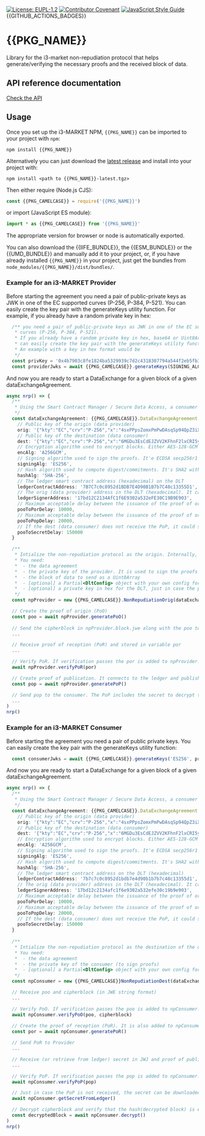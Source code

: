 [![License: EUPL-1.2](https://img.shields.io/badge/license-EUPL--1.2-green.svg)](LICENSE)
[![Contributor Covenant](https://img.shields.io/badge/Contributor%20Covenant-2.1-4baaaa.svg)](CODE_OF_CONDUCT.md)
[![JavaScript Style Guide](https://img.shields.io/badge/code_style-standard-brightgreen.svg)](https://standardjs.com)
{{GITHUB_ACTIONS_BADGES}}

# {{PKG_NAME}}

Library for the i3-market non-repudiation protocol that helps generate/verifying the necessary proofs and the received block of data.

## API reference documentation

[Check the API](./docs/API.md)

## Usage

Once you set up the i3-MARKET NPM, `{{PKG_NAME}}` can be imported to your project with `npm`:

```console
npm install {{PKG_NAME}}
```

Alternatively you can just download the [latest release](./releases/{{PKG_NAME}}-latest.tgz) and install into your project with:

```console
npm install <path to {{PKG_NAME}}-latest.tgz>
```

Then either require (Node.js CJS):

```javascript
const {{PKG_CAMELCASE}} = require('{{PKG_NAME}}')
```

or import (JavaScript ES module):

```javascript
import * as {{PKG_CAMELCASE}} from '{{PKG_NAME}}'
```

The appropriate version for browser or node is automatically exported.

You can also download the {{IIFE_BUNDLE}}, the {{ESM_BUNDLE}} or the {{UMD_BUNDLE}} and manually add it to your project, or, if you have already installed `{{PKG_NAME}}` in your project, just get the bundles from `node_modules/{{PKG_NAME}}/dist/bundles/`.

### Example for an i3-MARKET Provider

Before starting the agreement you need a pair of public-private keys as JWK in one of the EC supported curves (P-256, P-384, P-521). You can easily create the key pair with the generateKeys utility function. For example, if you already have a random private key in hex:

```typescript
  /** you need a pair of public-private keys as JWK in one of the EC supported 
   * curves (P-256, P-384, P-521).
   * If you already have a random private key in hex, base64 or Uint8Array, you
   * can easily create the key pair with the generateKeys utility function.
   * An example with a key in hex format would be
   */
  const privKey = '0x4b7903c8fe1824ba5329939c7d2c4318307794a544f2eb5fb3b6536210c98677'
  const providerJwks = await {{PKG_CAMELCASE}}.generateKeys(SIGNING_ALG, providerPrivKeyHex)
```

And now you are ready to start a DataExchange for a given block of a given dataExchangeAgreement.

```typescript
async nrp() => {
  /**
   * Using the Smart Contract Manager / Secure Data Access, a consumer and a provider would have agreed a Data Exchange Agreement
   */
  const dataExchangeAgreement: {{PKG_CAMELCASE}}.DataExchangeAgreement = {
    // Public key of the origin (data provider)
    orig: '{"kty":"EC","crv":"P-256","x":"4sxPPpsZomxPmPwDAsqSp94QpZ3iXP8xX4VxWCSCfms","y":"8YI_bvVrKPW63bGAsHgRvwXE6uj3TlnHwoQi9XaEBBE","alg":"ES256"}',
    // Public key of the destination (data consumer)
    dest: '{"kty":"EC","crv":"P-256","x":"6MGDu3EsCdEJZVV2KFhnF2lxCRI5yNpf4vWQrCIMk5M","y":"0OZbKAdooCqrQcPB3Bfqy0g-Y5SmnTyovFoFY35F00M","alg":"ES256"}',
    // Encryption algorithm used to encrypt blocks. Either AES-128-GCM ('A128GCM') or AES-256-GCM ('A256GCM)
    encAlg: 'A256GCM',
    // Signing algorithm used to sign the proofs. It'e ECDSA secp256r1 with key lengths: either 'ES256', 'ES384', or 'ES512' 
    signingAlg: 'ES256',
    // Hash algorith used to compute digest/commitments. It's SHA2 with different output lengths: either 'SHA-256', 'SHA-384' or 'SHA-512'
    hashAlg: 'SHA-256',
    // The ledger smart contract address (hexadecimal) on the DLT
    ledgerContractAddress: '7B7C7c0c8952d1BDB7E4D90B1B7b7C48c13355D1',
    // The orig (data provider) address in the DLT (hexadecimal). It can use a different keypair for signing proofs and signing transactions to the DLT) 
    ledgerSignerAddress: '17bd12C2134AfC1f6E9302a532eFE30C19B9E903',
    // Maximum acceptable delay between the issuance of the proof of origing (PoO) by the orig and the reception of the proof of reception (PoR) by the orig
    pooToPorDelay: 10000,
    // Maximum acceptable delay between the issuance of the proof of origing (PoP) by the orig and the reception of the proof of publication (PoR) by the dest
    pooToPopDelay: 20000,
    // If the dest (data consumer) does not receive the PoP, it could still get the decryption secret from the DLT. This defines the maximum acceptable delay between the issuance of the proof of origing (PoP) by the orig and the publication (block time) of the secret on the blockchain.
    pooToSecretDelay: 150000
  }

  /**
   * Intialize the non-repudiation protocol as the origin. Internally, a one-time secret is created and the block is encrypted.
   * You need:
   *  - the data agreement
   *  - the private key of the provider. It is used to sign the proofs and to sign transactions to the ledger (if not stated otherwise)
   *  - the block of data to send as a Uint8Array
   *  - [optional] a Partial<DltConfig> object with your own config for the DLT (see DltConfig interface)
   *  - [optional] a private key in hex for the DLT, just in case the private key used to sign transactions on the ledger is different than the one for signing the proofs
   */
  const npProvider = new {{PKG_CAMELCASE}}.NonRepudiationOrig(dataExchangeAgreement, providerJwks.privateJwk, block)

  // Create the proof of origin (PoO)
  const poo = await npProvider.generatePoO()
  
  // Send the cipherblock in npProvider.block.jwe along with the poo to the consumer
  ...

  // Receive proof of reception (PoR) and stored in variable por
  ...

  // Verify PoR. If verification passes the por is added to npProvider.block.por; otherwise it throws an error.
  await npProvider.verifyPoR(por)

  // Create proof of publication. It connects to the ledger and publishes the secret that can be used to decrypt the cipherblock
  const pop = await npProvider.generatePoP()

  // Send pop to the consumer. The PoP includes the secret to decrypt the cipherblock; although the consumer could also get the secret from the smart contract
  ...
)
nrp()
```

### Example for an i3-MARKET Consumer

Before starting the agreement you need a pair of public private keys. You can easily create the key pair with the generateKeys utility function:

```typescript
  const consumerJwks = await {{PKG_CAMELCASE}}.generateKeys('ES256', providerPrivKeyHex)
```

And now you are ready to start a DataExchange for a given block of a given dataExchangeAgreement.

```typescript
async nrp() => {
  /**
   * Using the Smart Contract Manager / Secure Data Access, a consumer and a provider would have agreed a Data Exchange Agreement
   */
  const dataExchangeAgreement: {{PKG_CAMELCASE}}.DataExchangeAgreement = {
    // Public key of the origin (data provider)
    orig: '{"kty":"EC","crv":"P-256","x":"4sxPPpsZomxPmPwDAsqSp94QpZ3iXP8xX4VxWCSCfms","y":"8YI_bvVrKPW63bGAsHgRvwXE6uj3TlnHwoQi9XaEBBE","alg":"ES256"}',
    // Public key of the destination (data consumer)
    dest: '{"kty":"EC","crv":"P-256","x":"6MGDu3EsCdEJZVV2KFhnF2lxCRI5yNpf4vWQrCIMk5M","y":"0OZbKAdooCqrQcPB3Bfqy0g-Y5SmnTyovFoFY35F00M","alg":"ES256"}',
    // Encryption algorithm used to encrypt blocks. Either AES-128-GCM ('A128GCM') or AES-256-GCM ('A256GCM)
    encAlg: 'A256GCM',
    // Signing algorithm used to sign the proofs. It'e ECDSA secp256r1 with key lengths: either 'ES256', 'ES384', or 'ES512' 
    signingAlg: 'ES256',
    // Hash algorith used to compute digest/commitments. It's SHA2 with different output lengths: either 'SHA-256', 'SHA-384' or 'SHA-512'
    hashAlg: 'SHA-256',
    // The ledger smart contract address on the DLT (hexadecimal)
    ledgerContractAddress: '7b7c7c0c8952d1bdb7e4d90b1b7b7c48c13355d1',
    // The orig (data provider) address in the DLT (hexadecimal). It can use a different keypair for signing proofs and signing transactions to the DLT) 
    ledgerSignerAddress: '17bd12c2134afc1f6e9302a532efe30c19b9e903',
    // Maximum acceptable delay between the issuance of the proof of origing (PoO) by the orig and the reception of the proof of reception (PoR) by the orig
    pooToPorDelay: 10000,
    // Maximum acceptable delay between the issuance of the proof of origing (PoP) by the orig and the reception of the proof of publication (PoR) by the dest
    pooToPopDelay: 20000,
    // If the dest (data consumer) does not receive the PoP, it could still get the decryption secret from the DLT. This defines the maximum acceptable delay between the issuance of the proof of origing (PoP) by the orig and the publication (block time) of the secret on the blockchain.
    pooToSecretDelay: 150000
  }
  
  /**
   * Intialize the non-repudiation protocol as the destination of the data block.
   * You need:
   *  - the data agreement
   *  - the private key of the consumer (to sign proofs)
   *  - [optional] a Partial<DltConfig> object with your own config for the DLT (see DltConfig interface)
   */
  const npConsumer = new {{PKG_CAMELCASE}}NonRepudiationDest(dataExchangeAgreement, consumerJwks.privateJwk)

  // Receive poo and cipherblock (in JWE string format)
  ...

  // Verify PoO. If verification passes the poo is added to npConsumer.block.poo and cipherblock to npConsumer.block.cipherblock; otherwise it throws an error.
  await npConsumer.verifyPoO(poo, cipherblock)
  
  // Create the proof of reception (PoR). It is also added to npConsumer.block.por
  const por = await npConsumer.generatePoR()

  // Send PoR to Provider
  ...

  // Receive (or retrieve from ledger) secret in JWJ and proof of publication (PoR) and stored them in secret and pop.
  ...

  // Verify PoP. If verification passes the pop is added to npConsumer.block.pop, and the secret to npConsumer.block.secret; otherwise it throws an error.
  await npConsumer.verifyPoP(pop)

  // Just in case the PoP is not received, the secret can be downloaded from the ledger. The next function downloads the secret and stores it to npConsumer.block.secret
  await npConsumer.getSecretFromLedger()

  // Decrypt cipherblock and verify that the hash(decrypted block) is equal to the committed one (in the original PoO). If verification fails, it throws an error.
  const decryptedBlock = await npConsumer.decrypt()
)
nrp()
```
